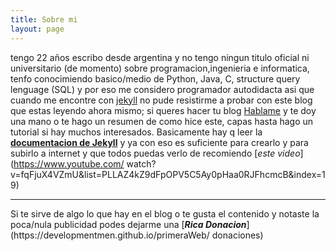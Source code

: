 ```yaml
---
title: Sobre mi
layout: page
---
```

tengo 22 años escribo desde argentina y no tengo ningun titulo oficial ni universitario (de momento) 	sobre programacion,ingenieria e informatica, tenfo conocimiendo basico/medio de Python, Java, C, 
structure query lenguage (SQL) y por eso me considero programador autodidacta asi que cuando me 
encontre con
[jekyll](https://jekyllrb.com/)
no pude resistirme a probar con este blog que estas leyendo ahora mismo; si queres hacer tu blog 
[Hablame](https://developmentmen.github.io/primeraWeb/contact)
y te doy una mano o te hago un resumen de como hice este, capas hasta hago un tutorial si hay muchos 
interesados. Basicamente hay q leer la [<b>documentacion de Jekyll</b>](https://jekyllrb.com/docs/) y 
ya con eso es suficiente para crearlo y para subirlo a internet y que todos puedas verlo de 
recomiendo [<em>este video</em>](https://www.youtube.com/
watch?v=fqFjuX4VZmU&list=PLLAZ4kZ9dFpOPV5C5Ay0pHaa0RJFhcmcB&index=19)
<hr>
Si te sirve de algo lo que hay en el blog o te gusta el contenido y notaste la poca/nula publicidad 
podes dejarme una [<b><em>Rica Donacion</em></b>](https://developmentmen.github.io/primeraWeb/
donaciones)